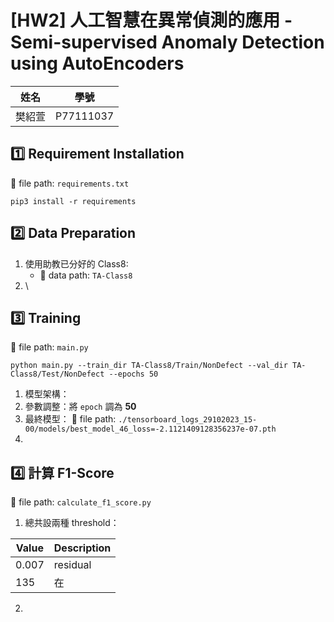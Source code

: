 # [HW2] 人工智慧在異常偵測的應用 - Semi-supervised Anomaly Detection using AutoEncoders

| 姓名 | 學號 |
| --- | --- | 
| 樊紹萱 | P77111037 |

## :one: Requirement Installation

:memo: file path: `requirements.txt`

```bash=
pip3 install -r requirements
```

## :two: Data Preparation

1. 使用助教已分好的 Class8:
    - :file_folder: data path: `TA-Class8`
2. \
## :three: Training

:memo: file path: `main.py`

```bash=
python main.py --train_dir TA-Class8/Train/NonDefect --val_dir TA-Class8/Test/NonDefect --epochs 50
```
1. 模型架構：
2. 參數調整：將 `epoch` 調為 **50**
3. 最終模型： :memo: file path: `./tensorboard_logs_29102023_15-00/models/best_model_46_loss=-2.1121409128356237e-07.pth`
4. 

## :four: 計算 F1-Score

:memo: file path: `calculate_f1_score.py`

1. 總共設兩種 threshold：

| Value | Description |
| --- | --- | 
| 0.007 | residual |
| 135 | 在 |

2. 